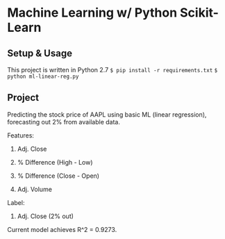 # Machine Learning w/ Python Scikit-Learn
## Setup & Usage
This project is written in Python 2.7
`$ pip install -r requirements.txt`
`$ python ml-linear-reg.py`

## Project
Predicting the stock price of AAPL using basic ML (linear regression), forecasting out 2% from available data. 

Features:

1. Adj. Close 

2. % Difference (High - Low)

3. % Difference (Close - Open)

4. Adj. Volume

Label:

1. Adj. Close (2% out)
 
Current model achieves R^2 = 0.9273. 
